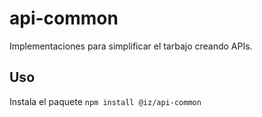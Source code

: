 # api-common

Implementaciones para simplificar el tarbajo creando APIs.

## Uso

Instala el paquete  `npm install @iz/api-common`
